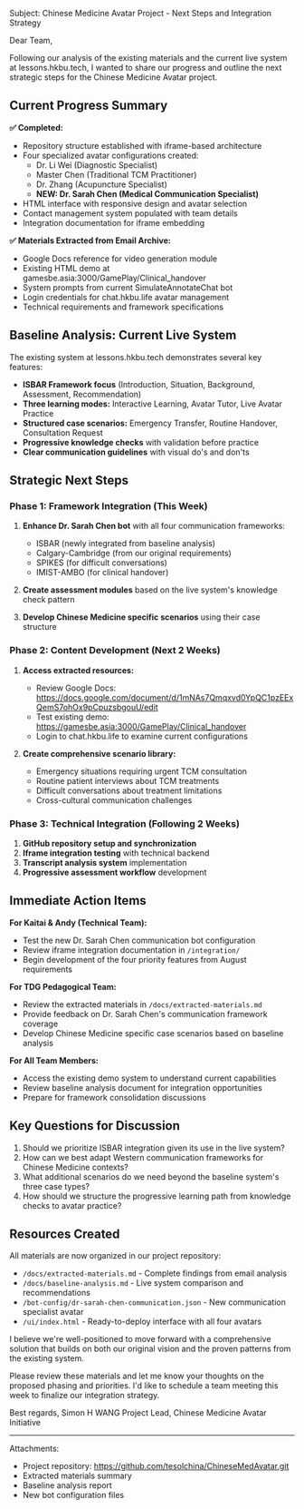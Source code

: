 Subject: Chinese Medicine Avatar Project - Next Steps and Integration Strategy

Dear Team,

Following our analysis of the existing materials and the current live system at lessons.hkbu.tech, I wanted to share our progress and outline the next strategic steps for the Chinese Medicine Avatar project.

## Current Progress Summary

**✅ Completed:**
- Repository structure established with iframe-based architecture
- Four specialized avatar configurations created:
  - Dr. Li Wei (Diagnostic Specialist)
  - Master Chen (Traditional TCM Practitioner) 
  - Dr. Zhang (Acupuncture Specialist)
  - **NEW: Dr. Sarah Chen (Medical Communication Specialist)**
- HTML interface with responsive design and avatar selection
- Contact management system populated with team details
- Integration documentation for iframe embedding

**✅ Materials Extracted from Email Archive:**
- Google Docs reference for video generation module
- Existing HTML demo at gamesbe.asia:3000/GamePlay/Clinical_handover
- System prompts from current SimulateAnnotateChat bot
- Login credentials for chat.hkbu.life avatar management
- Technical requirements and framework specifications

## Baseline Analysis: Current Live System

The existing system at lessons.hkbu.tech demonstrates several key features:
- **ISBAR Framework focus** (Introduction, Situation, Background, Assessment, Recommendation)
- **Three learning modes:** Interactive Learning, Avatar Tutor, Live Avatar Practice
- **Structured case scenarios:** Emergency Transfer, Routine Handover, Consultation Request
- **Progressive knowledge checks** with validation before practice
- **Clear communication guidelines** with visual do's and don'ts

## Strategic Next Steps

### Phase 1: Framework Integration (This Week)
1. **Enhance Dr. Sarah Chen bot** with all four communication frameworks:
   - ISBAR (newly integrated from baseline analysis)
   - Calgary-Cambridge (from our original requirements)
   - SPIKES (for difficult conversations)
   - IMIST-AMBO (for clinical handover)

2. **Create assessment modules** based on the live system's knowledge check pattern
3. **Develop Chinese Medicine specific scenarios** using their case structure

### Phase 2: Content Development (Next 2 Weeks)
1. **Access extracted resources:**
   - Review Google Docs: https://docs.google.com/document/d/1mNAs7Qmqxvd0YpQC1pzEExQemS7ohOx9pCpuzsbgouU/edit
   - Test existing demo: https://gamesbe.asia:3000/GamePlay/Clinical_handover
   - Login to chat.hkbu.life to examine current configurations

2. **Create comprehensive scenario library:**
   - Emergency situations requiring urgent TCM consultation
   - Routine patient interviews about TCM treatments
   - Difficult conversations about treatment limitations
   - Cross-cultural communication challenges

### Phase 3: Technical Integration (Following 2 Weeks)
1. **GitHub repository setup and synchronization**
2. **Iframe integration testing** with technical backend
3. **Transcript analysis system** implementation
4. **Progressive assessment workflow** development

## Immediate Action Items

**For Kaitai & Andy (Technical Team):**
- Test the new Dr. Sarah Chen communication bot configuration
- Review iframe integration documentation in `/integration/`
- Begin development of the four priority features from August requirements

**For TDG Pedagogical Team:**
- Review the extracted materials in `/docs/extracted-materials.md`
- Provide feedback on Dr. Sarah Chen's communication framework coverage
- Develop Chinese Medicine specific case scenarios based on baseline analysis

**For All Team Members:**
- Access the existing demo system to understand current capabilities
- Review baseline analysis document for integration opportunities
- Prepare for framework consolidation discussions

## Key Questions for Discussion

1. Should we prioritize ISBAR integration given its use in the live system?
2. How can we best adapt Western communication frameworks for Chinese Medicine contexts?
3. What additional scenarios do we need beyond the baseline system's three case types?
4. How should we structure the progressive learning path from knowledge checks to avatar practice?

## Resources Created

All materials are now organized in our project repository:
- `/docs/extracted-materials.md` - Complete findings from email analysis
- `/docs/baseline-analysis.md` - Live system comparison and recommendations
- `/bot-config/dr-sarah-chen-communication.json` - New communication specialist avatar
- `/ui/index.html` - Ready-to-deploy interface with all four avatars

I believe we're well-positioned to move forward with a comprehensive solution that builds on both our original vision and the proven patterns from the existing system.

Please review these materials and let me know your thoughts on the proposed phasing and priorities. I'd like to schedule a team meeting this week to finalize our integration strategy.

Best regards,
Simon H WANG
Project Lead, Chinese Medicine Avatar Initiative

---
Attachments:
- Project repository: https://github.com/tesolchina/ChineseMedAvatar.git
- Extracted materials summary
- Baseline analysis report
- New bot configuration files